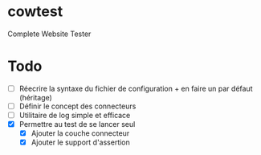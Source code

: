 # cowtest
Complete Website Tester

# Todo

- [ ] Réecrire la  syntaxe du fichier de configuration + en faire un par défaut (héritage)
- [ ] Définir le concept des  connecteurs
- [ ] Utilitaire de log simple et efficace
- [x] Permettre au test de se lancer seul
    - [x] Ajouter la couche connecteur
    - [x] Ajouter le support d'assertion
